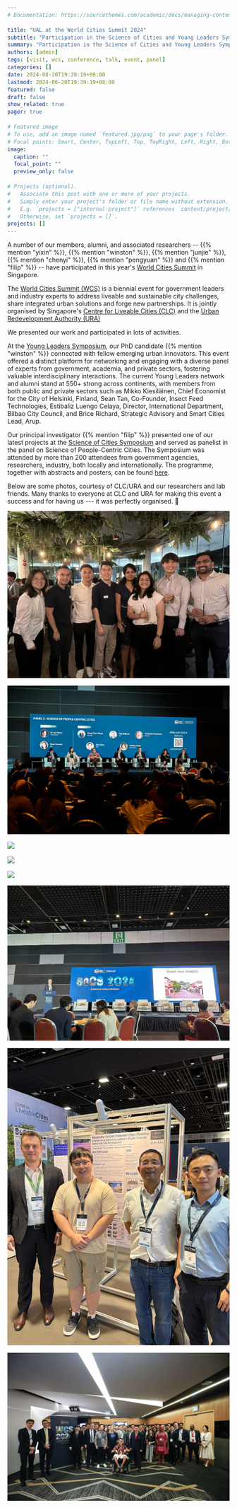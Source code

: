 ```yaml
---
# Documentation: https://sourcethemes.com/academic/docs/managing-content/

title: "UAL at the World Cities Summit 2024"
subtitle: "Participation in the Science of Cities and Young Leaders Symposiums at WCS."
summary: "Participation in the Science of Cities and Young Leaders Symposiums at WCS."
authors: [admin]
tags: [visit, wcs, conference, talk, event, panel]
categories: []
date: 2024-06-20T19:39:19+08:00
lastmod: 2024-06-20T19:39:19+08:00
featured: false
draft: false
show_related: true
pager: true

# Featured image
# To use, add an image named `featured.jpg/png` to your page's folder.
# Focal points: Smart, Center, TopLeft, Top, TopRight, Left, Right, BottomLeft, Bottom, BottomRight.
image:
  caption: ""
  focal_point: ""
  preview_only: false

# Projects (optional).
#   Associate this post with one or more of your projects.
#   Simply enter your project's folder or file name without extension.
#   E.g. `projects = ["internal-project"]` references `content/project/deep-learning/index.md`.
#   Otherwise, set `projects = []`.
projects: []
---
```


A number of our members, alumni, and associated researchers -- {{% mention "yixin" %}}, {{% mention "winston" %}}, {{% mention "junjie" %}}, {{% mention "chenyi" %}}, {{% mention "pengyuan" %}} and {{% mention "filip" %}} -- have participated in this year's [World Cities Summit](https://www.worldcitiessummit.com.sg) in Singapore.

The [World Cities Summit (WCS)](https://www.worldcitiessummit.com.sg) is a biennial event for government leaders and industry experts to address liveable and sustainable city challenges, share integrated urban solutions and forge new partnerships.
It is jointly organised by Singapore's [Centre for Liveable Cities (CLC)](https://www.clc.gov.sg) and the [Urban Redevelopment Authority (URA)](https://www.ura.gov.sg)

We presented our work and participated in lots of activities.

At the [Young Leaders Symposium](https://www.worldcitiessummit.com.sg/programme/wcs-young-leaders), our PhD candidate {{% mention "winston" %}} connected with fellow emerging urban innovators.
This event offered a distinct platform for networking and engaging with a diverse panel of experts from government, academia, and private sectors, fostering valuable interdisciplinary interactions.
The current Young Leaders network and alumni stand at 550+ strong across continents, with members from both public and private sectors such as Mikko Kiesiläinen, Chief Economist for the City of Helsinki, Finland, Sean Tan, Co-Founder, Insect Feed Technologies, Estibaliz Luengo Celaya, Director, International Department, Bilbao City Council, and Brice Richard, Strategic Advisory and Smart Cities Lead, Arup.

Our principal investigator {{% mention "filip" %}} presented one of our latest projects at the [Science of Cities Symposium](https://www.worldcitiessummit.com.sg/programme/wcs-science-of-cities-symposium) and served as panelist in the panel on Science of People-Centric Cities. 
The Symposium was attended by more than 200 attendees from government agencies, researchers, industry, both locally and internationally.
The programme, together with abstracts and posters, can be found [here](https://www.worldcitiessummit.com.sg/programme/wcs-science-of-cities-symposium).

Below are some photos, courtesy of CLC/URA and our researchers and lab friends.
Many thanks to everyone at CLC and URA for making this event a success and for having us --- it was perfectly organised. 👏

![](1.jpg)

![](2.jpg)

![](3.jpg)

![](4.jpg)

![](5.jpg)

![](6.jpg)

![](7.jpg)

![](8.jpg)

